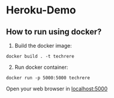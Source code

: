 # Heroku-Demo

## How to run using docker?

1. Build the docker image:

```console
docker build . -t techrere
```

2. Run docker container:

```console
docker run -p 5000:5000 techrere
```

Open your web browser in [localhost:5000](http:localhost:5000)
